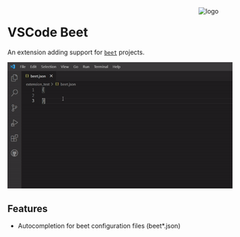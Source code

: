 <img align="right" src="https://raw.githubusercontent.com/mcbeet/vscode-beet/main/images/icon.png?sanitize=true" alt="logo" width="76">

# VSCode Beet

An extension adding support for [`beet`](https://github.com/mcbeet/beet) projects.

![](images/demo.gif)

## Features
- Autocompletion for beet configuration files (beet*.json)
